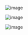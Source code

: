 ![image](https://github.com/Wellingt0ndev/ExerciciosFixacaoJava/assets/108769429/a433c3ab-1be0-4c6e-9df4-3ce9907d1af7)

![image](https://github.com/Wellingt0ndev/ExerciciosFixacaoJava/assets/108769429/aaed2f1f-df31-4ccc-8a35-71dd350bc655)

![image](https://github.com/Wellingt0ndev/ExerciciosFixacaoJava/assets/108769429/efc790bf-4874-4fde-970a-014b9d50fbfa)


